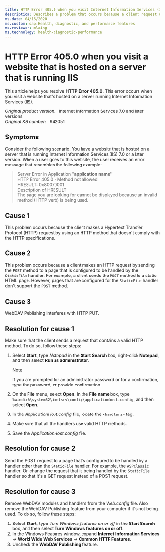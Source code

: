 ```yaml
---
title: HTTP Error 405.0 when you visit Internet Information Services (IIS) websites
description: Describes a problem that occurs because a client request uses an HTTP verb that doesn't comply with the HTTP specifications, or because a client uses the POST methods to send a request to a static HTML page.
ms.date: 04/16/2020
ms.custom: sap:Health, diagnostic, and performance features
ms.reviewer: mlaing
ms.technology: health-diagnostic-performance
---
```

# HTTP Error 405.0 when you visit a website that is hosted on a server that is running IIS

This article helps you resolve **HTTP Error 405.0**. This error occurs when you visit a website that's hosted on a server running Internet Information Services (IIS).

_Original product version:_ &nbsp; Internet Information Services 7.0 and later versions  
_Original KB number:_ &nbsp; 942051

## Symptoms

Consider the following scenario. You have a website that is hosted on a server that is running Internet Information Services (IIS) 7.0 or a later version. When a user goes to this website, the user receives an error message that resembles the following example:

> Server Error in Application "**application name**"  
> HTTP Error 405.0 - Method not allowed  
> HRESULT: 0x80070001  
> Description of HRESULT  
> The page you are looking for cannot be displayed because an invalid method (HTTP verb) is being used.

## Cause 1

This problem occurs because the client makes a Hypertext Transfer Protocol (HTTP) request by using an HTTP method that doesn't comply with the HTTP specifications.

## Cause 2

This problem occurs because a client makes an HTTP request by sending the `POST` method to a page that is configured to be handled by the `StaticFile` handler. For example, a client sends the `POST` method to a static HTML page. However, pages that are configured for the `StaticFile` handler don't support the `POST` method.

## Cause 3
WebDAV Publishing interferes with HTTP PUT.


## Resolution for cause 1

Make sure that the client sends a request that contains a valid HTTP method. To do so, follow these steps:

1. Select **Start**, type *Notepad* in the **Start Search** box, right-click **Notepad**, and then select **Run as administrator**.

    > [!NOTE]
    >  If you are prompted for an administrator password or for a confirmation, type the password, or provide confirmation.
2. On the **File** menu, select **Open**. In the **File name** box, type `%windir%\system32\inetsrv\config\applicationhost.config`, and then select **Open**.
3. In the *ApplicationHost.config* file, locate the `<handlers>` tag.
4. Make sure that all the handlers use valid HTTP methods.
5. Save the *ApplicationHost.config* file.

## Resolution for cause 2

Send the POST request to a page that's configured to be handled by a handler other than the `StaticFile` handler. For example, the `ASPClassic` handler. Or, change the request that is being handled by the `StaticFile` handler so that it's a GET request instead of a POST request.

## Resolution for cause 3

Remove WebDAV modules and handlers from the *Web.config* file. Also remove the WebDAV Publishing feature from your computer if it's not being used. To do so, follow these steps:

1. Select **Start**, type *Turn Windows features on or off* in the **Start Search** box, and then select **Turn Windows features on or off**.
1. In the Windows Features window, expand **Internet Information Services** -> **World Wide Web Services** -> **Common HTTP Features**.
1. Uncheck the **WebDAV Publishing** feature.
